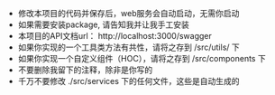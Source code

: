 - 修改本项目的代码并保存后，web服务会自动启动，无需你启动
- 如果需要安装package, 请告知我并让我手工安装
- 本项目的API文档url： http://localhost:3000/swagger
- 如果你实现的一个工具类方法有共性，请将之存到 /src/utils/ 下
- 如果你实现一个自定义组件（HOC），请将之存到 /src/components 下
- 不要删除我留下的注释，除非是你写的
- 千万不要修改 ./src/services 下的任何文件，这些是自动生成的